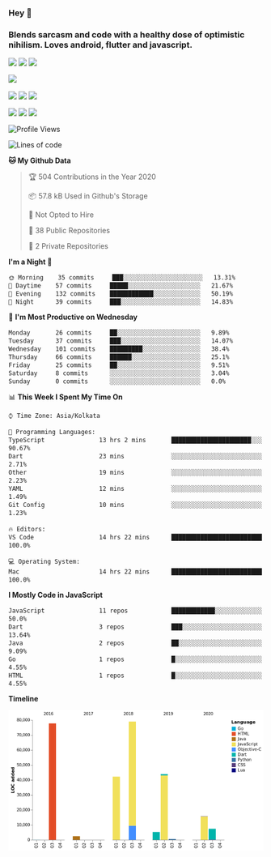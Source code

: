 
### Hey 👋
### Blends sarcasm and code with a healthy dose of optimistic nihilism. Loves android, flutter and javascript.


<img src="https://img.shields.io/badge/node.js%20-%2343853D.svg?&style=for-the-badge&logo=node.js&logoColor=white"/> <img src="https://img.shields.io/badge/javascript%20-%23323330.svg?&style=for-the-badge&logo=javascript&logoColor=%23F7DF1E"/> <img src="https://img.shields.io/badge/typescript%20-%23007ACC.svg?&style=for-the-badge&logo=typescript&logoColor=white"/>

<img src="https://img.shields.io/badge/python%20-%2314354C.svg?&style=for-the-badge&logo=python&logoColor=white"/>

<img src="https://img.shields.io/badge/go-%2300ADD8.svg?&style=for-the-badge&logo=go&logoColor=white"/> <img src="https://img.shields.io/badge/dart-%230175C2.svg?&style=for-the-badge&logo=dart&logoColor=white"/> <img src="https://img.shields.io/badge/express.js%20-%23404d59.svg?&style=for-the-badge"/>

<img src="https://img.shields.io/badge/react%20-%2320232a.svg?&style=for-the-badge&logo=react&logoColor=%2361DAFB"/> <img src ="https://img.shields.io/badge/postgres-%23316192.svg?&style=for-the-badge&logo=postgresql&logoColor=white"/> <img src ="https://img.shields.io/badge/MongoDB-%234ea94b.svg?&style=for-the-badge&logo=mongodb&logoColor=white"/>


 <!--START_SECTION:waka-->
![Profile Views](http://img.shields.io/badge/Profile%20Views-8-blue)

![Lines of code](https://img.shields.io/badge/From%20Hello%20World%20I%27ve%20Written-2.3%20million%20lines%20of%20code-blue)

**🐱 My Github Data** 

> 🏆 504 Contributions in the Year 2020
 > 
> 📦 57.8 kB Used in Github's Storage 
 > 
> 🚫 Not Opted to Hire
 > 
> 📜 38 Public Repositories
 > 
> 🔑 2 Private Repositories 

**I'm a Night 🦉** 

```text
🌞 Morning    35 commits     ███░░░░░░░░░░░░░░░░░░░░░░   13.31% 
🌆 Daytime    57 commits     █████░░░░░░░░░░░░░░░░░░░░   21.67% 
🌃 Evening    132 commits    ████████████░░░░░░░░░░░░░   50.19% 
🌙 Night      39 commits     ███░░░░░░░░░░░░░░░░░░░░░░   14.83%

```
📅 **I'm Most Productive on Wednesday** 

```text
Monday       26 commits     ██░░░░░░░░░░░░░░░░░░░░░░░   9.89% 
Tuesday      37 commits     ███░░░░░░░░░░░░░░░░░░░░░░   14.07% 
Wednesday    101 commits    █████████░░░░░░░░░░░░░░░░   38.4% 
Thursday     66 commits     ██████░░░░░░░░░░░░░░░░░░░   25.1% 
Friday       25 commits     ██░░░░░░░░░░░░░░░░░░░░░░░   9.51% 
Saturday     8 commits      ░░░░░░░░░░░░░░░░░░░░░░░░░   3.04% 
Sunday       0 commits      ░░░░░░░░░░░░░░░░░░░░░░░░░   0.0%

```


📊 **This Week I Spent My Time On** 

```text
⌚︎ Time Zone: Asia/Kolkata

💬 Programming Languages: 
TypeScript               13 hrs 2 mins       ██████████████████████░░░   90.67% 
Dart                     23 mins             ░░░░░░░░░░░░░░░░░░░░░░░░░   2.71% 
Other                    19 mins             ░░░░░░░░░░░░░░░░░░░░░░░░░   2.23% 
YAML                     12 mins             ░░░░░░░░░░░░░░░░░░░░░░░░░   1.49% 
Git Config               10 mins             ░░░░░░░░░░░░░░░░░░░░░░░░░   1.23%

🔥 Editors: 
VS Code                  14 hrs 22 mins      █████████████████████████   100.0%

💻 Operating System: 
Mac                      14 hrs 22 mins      █████████████████████████   100.0%

```

**I Mostly Code in JavaScript** 

```text
JavaScript               11 repos            ████████████░░░░░░░░░░░░░   50.0% 
Dart                     3 repos             ███░░░░░░░░░░░░░░░░░░░░░░   13.64% 
Java                     2 repos             ██░░░░░░░░░░░░░░░░░░░░░░░   9.09% 
Go                       1 repos             █░░░░░░░░░░░░░░░░░░░░░░░░   4.55% 
HTML                     1 repos             █░░░░░░░░░░░░░░░░░░░░░░░░   4.55%

```


**Timeline**

![Chart not found](https://github.com/MohammedAkhil/MohammedAkhil/blob/master/charts/bar_graph.png) 


<!--END_SECTION:waka-->


<!--
**MohammedAkhil/MohammedAkhil** is a ✨ _special_ ✨ repository because its `README.md` (this file) appears on your GitHub profile.

Here are some ideas to get you started:

- 🔭 I’m currently working on ...
- 🌱 I’m currently learning ...
- 👯 I’m looking to collaborate on ...
- 🤔 I’m looking for help with ...
- 💬 Ask me about ...
- 📫 How to reach me: ...
- 😄 Pronouns: ...
- ⚡ Fun fact: ...
-->

